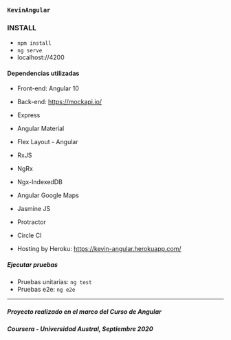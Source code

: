 ### `KevinAngular`

### INSTALL

- `npm install`
- `ng serve`
- localhost://4200

#### Dependencias utilizadas

- Front-end: Angular 10
- Back-end: https://mockapi.io/
- Express
- Angular Material
- Flex Layout - Angular
- RxJS
- NgRx
- Ngx-IndexedDB
- Angular Google Maps
- Jasmine JS
- Protractor
- Circle CI

- Hosting by Heroku: https://kevin-angular.herokuapp.com/

##### Ejecutar pruebas

- Pruebas unitarias: `ng test`
- Pruebas e2e: `ng e2e`

---
##### Proyecto realizado en el marco del Curso de Angular
##### Coursera - Universidad Austral, Septiembre 2020
